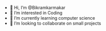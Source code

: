 - 👋 Hi, I’m @Bikramkarmakar
- 👀 I’m interested in Coding 
- 🌱 I’m currently learning computer science
- 💞️ I’m looking to collaborate on small projects

